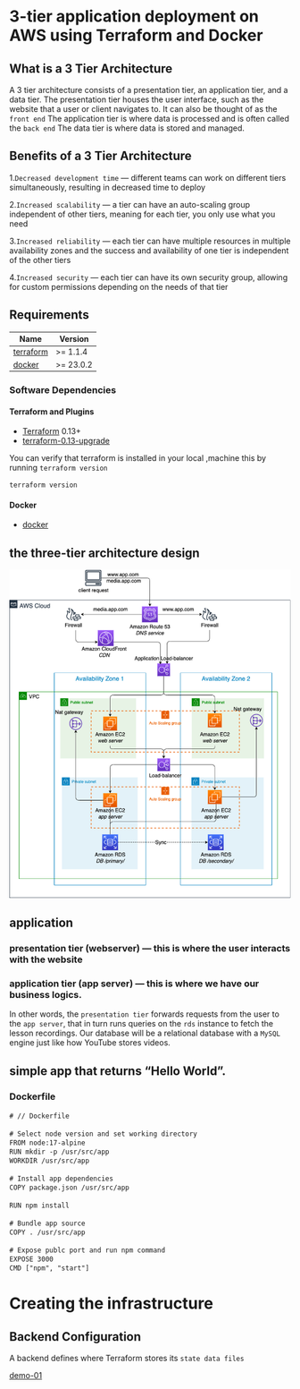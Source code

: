 # 3-tier application deployment on AWS using Terraform and Docker
## What is a 3 Tier Architecture

A 3 tier architecture consists of a presentation tier, an application tier, and a data tier. The presentation tier houses the user interface, such as the website that a user or client navigates to. It can also be thought of as the `front end` The application tier is where data is processed and is often called the `back end` The data tier is where data is stored and managed.
## Benefits of a 3 Tier Architecture
1.`Decreased development time` — different teams can work on different tiers simultaneously, resulting in decreased time to deploy

2.`Increased scalability` — a tier can have an auto-scaling group independent of other tiers, meaning for each tier, you only use what you need

3.`Increased reliability` — each tier can have multiple resources in multiple availability zones and the success and availability of one tier is 
independent of the other tiers

4.`Increased security` — each tier can have its own security group, allowing for custom permissions depending on the needs of that tier
## Requirements
| Name | Version |
|------|---------|
| <a name="requirement_terraform"></a> [terraform](#requirement\_terraform) | >= 1.1.4 |
| <a name="requirement_docker"></a> [docker](#requirement\_docker) | >= 23.0.2 |
### Software Dependencies
#### Terraform and Plugins
- [Terraform](https://www.terraform.io/downloads.html) 0.13+
- [terraform-0.13-upgrade](https://www.terraform.io/upgrade-guides/0-13.html)



You can verify that terraform is  installed in your local ,machine
this by running `terraform version`


```shell script
terraform version
```


#### Docker
- [docker](https://docs.docker.com/engine/install/)
## the three-tier architecture design

![architecture_design](https://github.com/MahmoudSamir0/3-tier-application-deployment/blob/master/demo-02/0%20EO6KqgSu4vA1I2rb.png)

## application
### presentation tier (webserver) — this is where the user interacts with the website
### application tier (app server) — this is where we have our business logics.

In other words, the `presentation tier` forwards requests from the user to the `app server`, that in turn runs queries on the `rds` instance to fetch the lesson recordings. Our database will be a relational database with a `MySQL` engine just like how YouTube stores videos.

##  simple app that returns “Hello World”.
### Dockerfile
```
# // Dockerfile

# Select node version and set working directory
FROM node:17-alpine
RUN mkdir -p /usr/src/app
WORKDIR /usr/src/app

# Install app dependencies
COPY package.json /usr/src/app

RUN npm install

# Bundle app source
COPY . /usr/src/app

# Expose publc port and run npm command
EXPOSE 3000
CMD ["npm", "start"]

```
# Creating the infrastructure 
## Backend Configuration

A backend defines where Terraform stores its `state data files`

[demo-01](https://github.com/MahmoudSamir0/3-tier-application-deployment/tree/master/demo-01)

